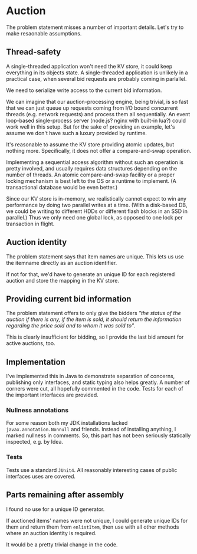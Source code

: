 # Auction

The problem statement misses a number of important details. Let's try to
make resaonable assumptions.

## Thread-safety

A single-threaded application won't need the KV store, it could keep everything
in its objects state. A single-threaded application is unlikely in a practical
case, when several bid requests are probably coming in parlallel.

We need to serialize write access to the current bid information.

We can imagine that our auction-processing engine, being trivial, is so fast that we
can just queue up requests coming from I/O bound concurrent threads (e.g. network
requests) and process them all sequentially. An event loop-based single-process
server (node.js? nginx with built-in lua?) could work well in this setup.
But for the sake of providing an example, let's assume we don't have such a
luxury provided by runtime.

It's reasonable to assume the KV store providing atomic updates,
but nothing more. Specifically, it does not offer a compare-and-swap
operation.

Implementing a sequential access algorithm without such an operation
is pretty involved, and usually requires data structures depending on
the number of threads. An atomic compare-and-swap facility or a proper locking
mechanism is best left to the OS or a runtime to implement.
(A transactional database would be even better.)

Since our KV store is in-memory, we realistically cannot expect to win any
performance by doing two parallel writes at a time. (With a disk-based DB,
we could be writing to different HDDs or different flash blocks in an SSD
in parallel.) Thus we only need one global lock, as opposed to one lock
per transaction in flight.

## Auction identity

The problem statement says that item names are unique. This lets us
use the itemname directly as an auction identifier.

If not for that, we'd have to generate an unique ID for each registered
auction and store the mapping in the KV store.


## Providing current bid information

The problem statement offers to only give the bidders _"the status of the auction
if there is any, if the item is sold, it should return the information
regarding the price sold and to whom it was sold to"_.

This is clearly insufficient for bidding, so I provide the last bid amount
for active auctions, too.

## Implementation

I've implemented this in Java to demonstrate separation of concerns, publishing
only interfaces, and static typing also helps greatly. A number of corners were cut,
all hopefully commented in the code. Tests for each of the important interfaces
are provided.

### Nullness annotations

For some reason both my JDK installations lacked `javax.annotation.Nonnull` and friends.
Instead of installing anything, I marked nullness in comments. So, this part has not been
seriously statically inspected, e.g. by Idea.

### Tests

Tests use a standard `JUnit4`. All reasonably interesting cases of public interfaces uses
are covered.

## Parts remaining after assembly

I found no use for a unique ID generator.

If auctioned items' names were not unique, I could generate unique IDs for them
and return them from `enlistItem`, then use with all other methods where
an auction identity is required.

It would be a pretty trivial change in the code.

